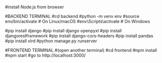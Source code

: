 #install Node.js from browser

#BACKEND TERMINAL 
#cd backend
#python -m venv env
#source env/bin/activate       # On Linux/macOS
#env\Scripts\activate          # On Windows

#pip install django
#pip install django openpyxl
#pip install djangorestframework
#pip install django-cors-headers
#pip install pandas
#pip install xlrd
#python manage.py runserver


#FRONTEND TERMINAL
#(open another terminal)
#cd frontend
#npm install
#npm start
#go to http://localhost:3000/
